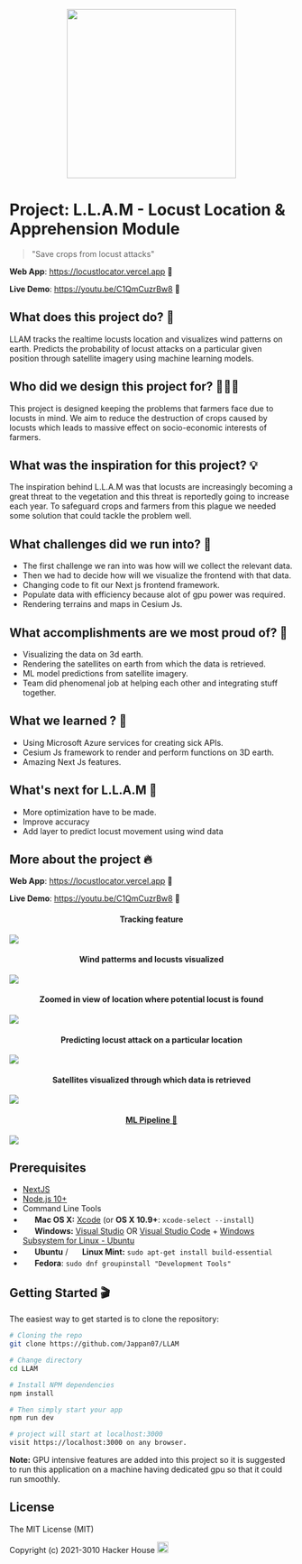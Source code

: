 
<p align="center">
<img width="300px" src="public/assetss/llamlogo.png" />
</p>

Project: L.L.A.M - Locust Location & Apprehension Module
=======================

> "Save crops from locust attacks"

**Web App**: https://locustlocator.vercel.app 🔗

**Live Demo**: https://youtu.be/C1QmCuzrBw8 🔗
## What does this project do? 🤔

LLAM tracks the realtime locusts location and visualizes wind patterns on earth.
Predicts the probability of locust attacks on a particular given position through satellite imagery using machine learning models.

## Who did we design this project for? 👨🏻‍🌾

This project is designed keeping the problems that farmers face due to locusts in mind. We aim to reduce the destruction of crops caused by locusts which leads to massive effect on socio-economic interests of farmers.

## What was the inspiration for this project? 💡

The inspiration behind L.L.A.M was that locusts are increasingly becoming a great threat to the vegetation and this threat is reportedly going to increase each year. To safeguard crops and farmers from this plague we needed some solution that could tackle the problem well.


## What challenges did we run into? 🤯

- The first challenge we ran into was how will we collect the relevant data.
- Then we had to decide how will we visualize the frontend with that data.
- Changing code to fit our Next js frontend framework.
- Populate data with efficiency because alot of gpu power was required.
- Rendering terrains and maps in Cesium Js.

## What accomplishments are we most proud of? 👏

- Visualizing the data on 3d earth.
- Rendering the satellites on earth from which the data is retrieved.
- ML model predictions from satellite imagery.
- Team did phenomenal job at helping each other and integrating stuff together. 

## What we learned ? 🧠

- Using Microsoft Azure services for creating sick APIs.
- Cesium Js framework to render and perform functions on 3D earth.
- Amazing Next Js features.

## What's next for L.L.A.M 🚀

- More optimization have to be made.
- Improve accuracy
- Add layer to predict locust movement using wind data


## More about the project 🔥

**Web App**: <a target="_blank" href="https://locustlocator.vercel.app">https://locustlocator.vercel.app 🔗</a>

**Live Demo**:  <a target="_blank" href="https://youtu.be/C1QmCuzrBw8">https://youtu.be/C1QmCuzrBw8 🔗</a>

<h4 align="center">Tracking feature</h4>

![](public/assetss/1.png)

<h4 align="center">Wind patterms and locusts visualized</h4>

![](public/assetss/3.png)

<h4 align="center">Zoomed in view of location where potential locust is found</h4>

![](public/assetss/4.png)

<h4 align="center">Predicting locust attack on a particular location</h4>

![](public/assetss/2.png)

<h4 align="center">Satellites visualized through which data is retrieved</h4>

![](public/assetss/5.png)

<a target="_blank" href="https://drive.google.com/file/d/1g6OHy5ZD4szA-MYwIqhsx4ThTgVz9s6F/view?usp=sharing"><h4 align="center">ML Pipeline 🔗</h4></a>

<a target="_blank" href="https://drive.google.com/file/d/1g6OHy5ZD4szA-MYwIqhsx4ThTgVz9s6F/view?usp=sharing">
<img src="public/assetss/ml-model.png" /></a>



Prerequisites
-------------

- [NextJS](https://nextjs.org)
- [Node.js 10+](http://nodejs.org)
- Command Line Tools
 - <img src="http://deluge-torrent.org/images/apple-logo.gif" height="17">&nbsp;**Mac OS X:** [Xcode](https://itunes.apple.com/us/app/xcode/id497799835?mt=12) (or **OS X 10.9+**: `xcode-select --install`)
 - <img src="http://dc942d419843af05523b-ff74ae13537a01be6cfec5927837dcfe.r14.cf1.rackcdn.com/wp-content/uploads/windows-8-50x50.jpg" height="17">&nbsp;**Windows:** [Visual Studio](https://www.visualstudio.com/products/visual-studio-community-vs) OR [Visual Studio Code](https://code.visualstudio.com) + [Windows Subsystem for Linux - Ubuntu](https://docs.microsoft.com/en-us/windows/wsl/install-win10)
 - <img src="https://lh5.googleusercontent.com/-2YS1ceHWyys/AAAAAAAAAAI/AAAAAAAAAAc/0LCb_tsTvmU/s46-c-k/photo.jpg" height="17">&nbsp;**Ubuntu** / <img src="https://upload.wikimedia.org/wikipedia/commons/3/3f/Logo_Linux_Mint.png" height="17">&nbsp;**Linux Mint:** `sudo apt-get install build-essential`
 - <img src="http://i1-news.softpedia-static.com/images/extra/LINUX/small/slw218news1.png" height="17">&nbsp;**Fedora**: `sudo dnf groupinstall "Development Tools"`


Getting Started 🎬
---------------

The easiest way to get started is to clone the repository:

```bash
# Cloning the repo
git clone https://github.com/Jappan07/LLAM

# Change directory
cd LLAM

# Install NPM dependencies
npm install

# Then simply start your app
npm run dev
```


```bash
# project will start at localhost:3000
visit https://localhost:3000 on any browser.
```

**Note:** GPU intensive features are added into this project so it is suggested to run this application on a machine having dedicated gpu so that it could run smoothly. 


License
-------

The MIT License (MIT)

Copyright (c) 2021-3010 Hacker House <img width="20px" src="public/assetss/HackerHouse.png" /> 
